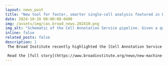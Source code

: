 ```yaml
---
layout: news_post
title: "New tool for faster, smarter single-cell analysis featured in Broad Institute news"
date: 2024-10-28 00:00:00-0400
img: /assets/img/cas.broad_news.202410.png
img_alt: "Schematic of the Cell Annotation Service pipeline. Given a query cell, the tool performs a series of steps to generate a consensus annotation."
inline: false
related_posts: false
description: |
 The Broad Institute recently highlighted the [Cell Annotation Service (CAS)](https://cellarium.ai/tool/cellarium-cell-annotation-service-cas/), a groundbreaking tool developed by [Mehrtash Babadi](/team/mehrtash_babadi/), a co-investigator at the Center for Human Brain Variation, and the Data Sciences Platform team. CAS uses advanced machine learning to accelerate single-cell annotation, transforming a time-intensive process into a rapid, efficient workflow. This feature showcases how CAS is making significant strides in single-cell research, enabling faster, more accurate identification of cell types and states.

 Read the [full story](https://www.broadinstitute.org/news/new-machine-learning-based-single-cell-search-engine-makes-cell-annotation-faster-more) to learn more about CAS and its impact on research.
---
```

